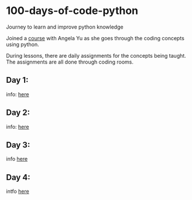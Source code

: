 # 100-days-of-code-python
Journey to learn and improve python knowledge

Joined a [course](https://www.udemy.com/share/103IHM3@cFbbuYKINZHTJVUnRYxrdze47-9i4QwDvhjjM5wCMP4zwEJcK7UoFJF-wanrmAtC-A==/) with Angela Yu as she goes through the coding concepts using python.

During lessons, there are daily assignments for the concepts being taught. The assignments are all done through coding rooms.

## Day 1:
info: [here](D1/Day1.md)

## Day 2:
info: [here](D2/Day2.md)

## Day 3:
info [here](D3/Day3.md)

## Day 4:
intfo [here](D4/Day4.md)